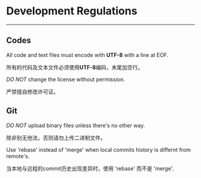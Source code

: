 # Development Regulations
---
## Codes
All code and text files must encode with **UTF-8** with a line at EOF.

所有的代码及文本文件必须使用**UTF-8**编码，末尾加空行。

*DO NOT* change the license without permission.

严禁擅自修改许可证。

## Git
*DO NOT* upload binary files unless there's no other way.

除非别无他法，否则请勿上传二进制文件。

Use 'rebase' instead of 'merge' when local commits history is differnt from remote's.

当本地与远程的commit历史出现差异时，使用 'rebase' 而不是 'merge'.

